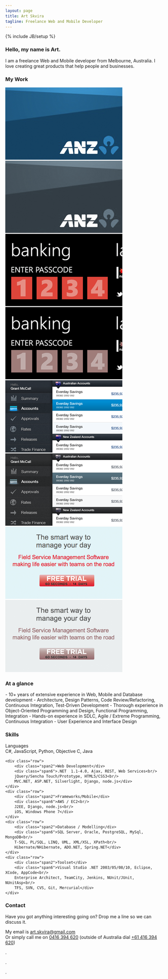 ```yaml
---
layout: page
title: Art Skvira
tagline: Freelance Web and Mobile Developer
---
```

{% include JB/setup %}

<h3>Hello, my name is Art.</h3>
<p class="lead">I am a freelance Web and Mobile developer from Melbourne, Australia. I love creating great products that help people and businesses.</p>

<h3>My Work</h3>

<div class="projects">
    <div class="row">
        <div class="span3 project anz">
            <img src="/img/anz/anz-tile.png" alt="ANZ HTML5 App" />
            <img src="/img/anz/anz-tile-bw.png" alt="ANZ HTML5 App" class="top"/>
        </div>
        <div class="span3 project nab">
            <img src="/img/nab/nab-tile.png" alt="NAB WP7 app" />
            <img src="/img/nab/nab-tile-bw.png" alt="NAB WP7 app" class="top"/>
        </div>
        <div class="span3 project anz-ipad">
            <img src="/img/anz/ipad/anz-ipad-tile.png" alt="ANZ iPad Cash Management App" />
            <img src="/img/anz/ipad/anz-ipad-tile-bw.png" alt="ANZ Cash Management App" class="top"/>
        </div>
        <div class="span3 project scheduleflow">
            <img src="/img/scheduleflow-tile.png" alt="Scheduleflow"/>
            <img src="/img/scheduleflow-tile-bw.png" alt="Scheduleflow" class="top"/>
        </div>
    </div>
</div>

<h3>At a glance</h3>
<div class="summary" markdown="1">
- 10+ years of extensive experience in Web, Mobile and Database development
- Architecture, Design Patterns, Code Review/Refactoring, Continuous Integration, Test-Driven Development
- Thorough experience in Object-Oriented Programming and Design, Functional Programming, Integration
- Hands-on experience in SDLC, Agile / Extreme Programming, Continuous Integration
- User Experience and Interface Design
</div>

<h3>Skills</h3>

<div class="skills">
    <div class="row">
        <div class="span2">Languages</div>
        <div class="span6">C#, JavaScript, Python, Objective C, Java</div>
    </div>

    <div class="row">
        <div class="span2">Web Development</div>
        <div class="span6">.NET  1.1-4.0, Ajax, REST, Web Services<br/> 
        jQuery/Sencha Touch/Prototype, HTML5/CSS3<br/>
        MVC.NET, ASP.NET, Silverlight, Django, node.js</div>
    </div>
    <div class="row">
        <div class="span2">Frameworks/Mobile</div>
        <div class="span6">AWS / EC2<br/>
        J2EE, Django, node.js<br/>
        iOS, Windows Phone 7</div>
    </div>
    <div class="row">
        <div class="span2">Database / Modelling</div>
        <div class="span6">SQL Server, Oracle, PostgreSQL, MySql, MongoDB<br/>
        T-SQL, PL/SQL, LINQ, UML, XML/XSL, XPath<br/>
        Hibernate/NHibernate, ADO.NET, Spring.NET</div>
    </div>
    <div class="row">
        <div class="span2">Toolset</div>
        <div class="span6">Visual Studio .NET 2003/05/08/10, Eclipse, XCode, AppCode<br/>
        Enterprise Architect, TeamCity, Jenkins, NUnit/JUnit, NUnitAsp<br/>
        TFS, SVN, CVS, Git, Mercurial</div>
    </div>
</div>

<h3 id="contact">Contact</h3>

Have you got anything interesting going on? Drop me a line so we can discuss it.

My email is <a href="mailto:art.skvira@gmail.com">art.skvira@gmail.com</a>  
Or simply call me on <a href="call:0416394620">0416 394 620</a> (outside of Australia dial <a href="call:+61416394620">+61 416 394 620</a>)




.



.




.
